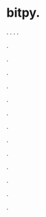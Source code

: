 # bitpy.
.
.
.
.












.






















































.
























.



























.

















































































.































































.































































































.















.


































































.
























































































.




.






.





.

